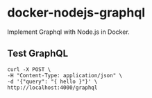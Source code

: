 # docker-nodejs-graphql
Implement Graphql with Node.js in Docker.

## Test GraphQL

```
curl -X POST \
-H "Content-Type: application/json" \
-d '{"query": "{ hello }"}' \
http://localhost:4000/graphql
```